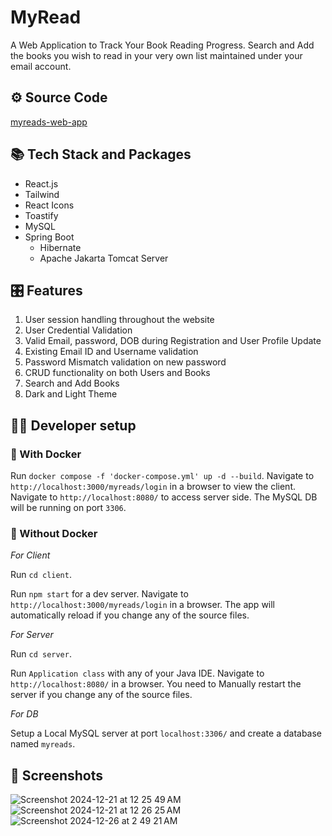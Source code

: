 # MyRead

A Web Application to Track Your Book Reading Progress. Search and Add the books you wish to read in your very own list maintained under your email account.

## ⚙️ Source Code

[myreads-web-app](https://github.com/RoshanRajcmd/myreads-web-app)

## 📚 Tech Stack and Packages

* React.js 
* Tailwind
* React Icons
* Toastify
* MySQL
* Spring Boot
  * Hibernate
  * Apache Jakarta Tomcat Server

## 🎛️ Features

1. User session handling throughout the website
2. User Credential Validation
3. Valid Email, password, DOB during Registration and User Profile Update
4. Existing Email ID and Username validation
5. Password Mismatch validation on new password
6. CRUD functionality on both Users and Books
7. Search and Add Books
8. Dark and Light Theme

## 🧑‍💻 Developer setup

### 🐳 With Docker

Run `docker compose -f 'docker-compose.yml' up -d --build`. Navigate to `http://localhost:3000/myreads/login` in a browser to view the client.
Navigate to `http://localhost:8080/` to access server side. The MySQL DB will be running on port `3306`.

### 🎣 Without Docker

*For Client* 

Run `cd client`.

Run `npm start` for a dev server. Navigate to `http://localhost:3000/myreads/login` in a browser. The app will automatically reload if you change any of the source files.

*For Server* 

Run `cd server`.

Run `Application class` with any of your Java IDE. Navigate to `http://localhost:8080/` in a browser. You need to Manually restart the server if you change any of the source files.

*For DB*

Setup a Local MySQL server at port `localhost:3306/` and create a database named `myreads`.

## 📸 Screenshots

![Screenshot 2024-12-21 at 12 25 49 AM](https://github.com/user-attachments/assets/b72eb5a6-a870-4968-b663-fce4321e5a31)
![Screenshot 2024-12-21 at 12 26 25 AM](https://github.com/user-attachments/assets/34787380-fcc2-4ec1-9f8a-21c5bddcd7c3)
![Screenshot 2024-12-26 at 2 49 21 AM](https://github.com/user-attachments/assets/6b4b24e9-dd1c-478f-81ac-0079e2208edf)

